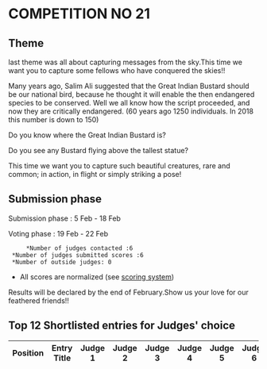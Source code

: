 # COMPETITION NO 21

## Theme
last theme was all about capturing messages from the sky.This time we want you to capture some fellows who have conquered the skies!!

Many years ago, Salim Ali suggested that the Great Indian Bustard should be our national bird, because he thought it will enable the then endangered species to be conserved. Well we all know how the script proceeded, and now they are critically endangered. (60 years ago 1250 individuals. In 2018 this number is down to 150)

Do you know where the Great Indian Bustard is?

Do you see any Bustard flying above the tallest statue?

This time we want you to capture such beautiful creatures, rare and common; in action, in flight or simply striking a pose! 


## Submission phase
Submission phase : 5 Feb - 18 Feb 

Voting phase : 19 Feb - 22 Feb

         *Number of judges contacted :6					
	 *Number of judges submitted scores :6				
	 *Number of outside judges: 0					
* All scores are normalized (see [scoring system](https://github.com/photography2018/competition/blob/master/scoring.md))

Results will be declared by the end of February.Show us your love for our feathered friends!!


## Top 12 Shortlisted entries for Judges' choice

|Position | Entry Title |Judge 1 |Judge 2 |Judge 3| Judge 4|Judge 5| Judge 6|Total Score |
| --- | --- | --- | ---| ---|---| ---| ---| ---|


